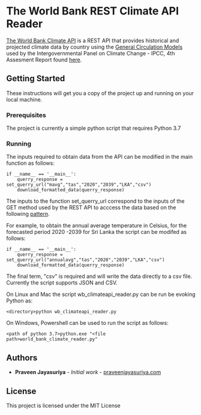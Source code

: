 # The World Bank REST Climate API Reader

[The World Bank Climate API](https://datahelpdesk.worldbank.org/knowledgebase/articles/902061-climate-data-api) is a REST API that provides historical and projected climate data by country using the [General Circulation Models](https://www.ipcc-data.org/guidelines/pages/gcm_guide.html) used by the Intergovernmental Panel on Climate Change - IPCC, 4th Assesment Report found [here](https://www.ipcc.ch/report/ar4/syr/).

## Getting Started

These instructions will get you a copy of the project up and running on your local machine.

### Prerequisites

The project is currently a simple python script that requires Python 3.7 

### Running

The inputs required to obtain data from the API can be modified in the main function as follows:

```
if __name__ == '__main__':
    querry_response = set_querry_url("mavg","tas","2020","2039","LKA","csv")
    download_formatted_data(querry_response)
```

The inputs to the function set_querry_url correspond to the inputs of the GET method used by the REST API to acccess the data based on the following [pattern](https://datahelpdesk.worldbank.org/knowledgebase/articles/902061-climate-data-api).

For example, to obtain the annual average temperature in Celsius, for the forecasted period 2020 -2039 for Sri Lanka the script can be modifed as follows:

```
if __name__ == '__main__':
    querry_response = set_querry_url("annualavg","tas","2020","2039","LKA","csv")
    download_formatted_data(querry_response)
```
The final term, "csv" is required and will write the data directly to a csv file. Currently the script supports JSON and CSV. 



On Linux and Mac the script wb_climateapi_reader.py can be run be evoking Python as:

```
<directory>python wb_climateapi_reader.py
```

On Windows, Powershell can be used to run the script as follows:

```
<path of python 3.7>python.exe "<file path>world_bank_climate_reader.py"
```

## Authors

* **Praveen Jayasuriya** - *Initial work* - [praveenjayasuriya.com](https://praveenjayasuriya.com)

## License

This project is licensed under the MIT License

